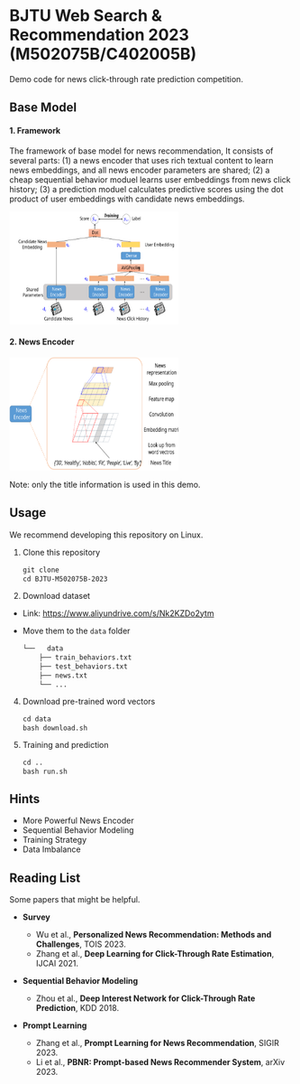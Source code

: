 # BJTU Web Search & Recommendation 2023 (M502075B/C402005B)

Demo code for news click-through rate prediction competition.

## Base Model

#### 1.  Framework

The framework of base model for news recommendation, It consists of several parts: (1) a news encoder that uses rich textual content to learn news embeddings, and all news encoder parameters are shared; (2) a cheap sequential behavior moduel learns user embeddings from news click history; (3) a prediction  moduel calculates predictive scores using the dot product of user embeddings with candidate news embeddings.

<img src="./fig/base_model.svg" width = "300" height = "200" />

#### 2. News Encoder

<img src="./fig/news_encoder.svg" width = "300" height = "200" />

Note: only the title information is used in this demo.

## Usage

We recommend developing this repository on Linux.

1. Clone this repository

    ```shell
    git clone
    cd BJTU-M502075B-2023
    ```

2. Download dataset

  - Link: https://www.aliyundrive.com/s/Nk2KZDo2ytm

  - Move them to the `data` folder

      ```
      └──	data
          ├── train_behaviors.txt
          ├── test_behaviors.txt
          ├── news.txt
          └── ...
      ```

4. Download pre-trained word vectors

    ```shell
    cd data
    bash download.sh
    ```

5. Training and prediction

    ```shell
    cd ..
    bash run.sh
    ```

## Hints

- More Powerful News Encoder
- Sequential Behavior Modeling
- Training Strategy
- Data Imbalance

## Reading List

Some papers that might be helpful.

- **Survey**
    - Wu et al., **Personalized News Recommendation: Methods and Challenges**, TOIS 2023.
    - Zhang et al., **Deep Learning for Click-Through Rate Estimation**, IJCAI 2021.
- **Sequential Behavior Modeling**
    - Zhou et al., **Deep Interest Network for Click-Through Rate Prediction**, KDD 2018.

- **Prompt Learning**
    - Zhang et al., **Prompt Learning for News Recommendation**, SIGIR 2023.
    - Li et al., **PBNR: Prompt-based News Recommender System**, arXiv 2023.


